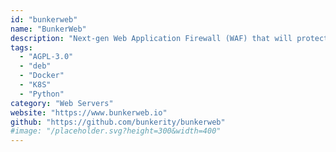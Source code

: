 ```yaml
---
id: "bunkerweb"
name: "BunkerWeb"
description: "Next-gen Web Application Firewall (WAF) that will protect your web services."
tags:
  - "AGPL-3.0"
  - "deb"
  - "Docker"
  - "K8S"
  - "Python"
category: "Web Servers"
website: "https://www.bunkerweb.io"
github: "https://github.com/bunkerity/bunkerweb"
#image: "/placeholder.svg?height=300&width=400"
---
```


